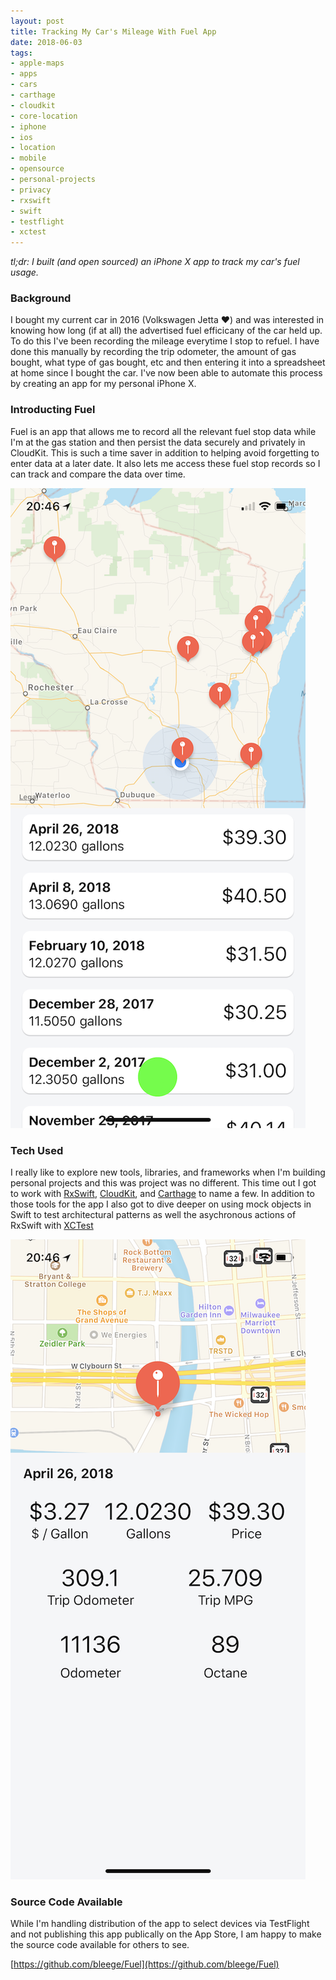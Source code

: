 ```yaml
---
layout: post
title: Tracking My Car's Mileage With Fuel App
date: 2018-06-03
tags:
- apple-maps
- apps
- cars
- carthage
- cloudkit
- core-location
- iphone
- ios
- location
- mobile
- opensource
- personal-projects
- privacy
- rxswift
- swift
- testflight
- xctest
---
```


_tl;dr: I built (and open sourced) an iPhone X app to track my car's fuel usage._

### Background

<!--excerpt.start-->
I bought my current car in 2016 (Volkswagen Jetta  ❤️) and was interested in knowing how long (if at all) the advertised fuel efficicany of the car held up.  To do this I've been recording the mileage everytime I stop to refuel.  I have done this manually by recording the trip odometer, the amount of gas bought, what type of gas bought, etc and then entering it into a spreadsheet at home since I bought the car.  I've now been able to automate this process by creating an app for my personal iPhone X.
<!--excerpt.end-->

### Introducting Fuel
Fuel is an app that allows me to record all the relevant fuel stop data while I'm at the gas station and then persist the data securely and privately in CloudKit.  This is such a time saver in addition to helping avoid forgetting to enter data at a later date.  It also lets me access these fuel stop records so I can track and compare the data over time.

![Fuel Overview Map](/images/20180603/fuel-overview.png)

### Tech Used

I really like to explore new tools, libraries, and frameworks when I'm building personal projects and this was project was no different.  This time out I got to work with [RxSwift](https://github.com/ReactiveX/RxSwift), [CloudKit](https://developer.apple.com/documentation/cloudkit), and [Carthage](https://github.com/Carthage/Carthage) to name a few.  In addition to those tools for the app I also got to dive deeper on using mock objects in Swift to test architectural patterns as well the asychronous actions of RxSwift with [XCTest](https://developer.apple.com/documentation/xctest/)


![Fuel Overview Map](/images/20180603/fuel-stop-detail.png)

### Source Code Available

While I'm handling distribution of the app to select devices via TestFlight and not publishing this app publically on the App Store, I am happy to make the source code available for others to see.


[https://github.com/bleege/Fuel](https://github.com/bleege/Fuel)
